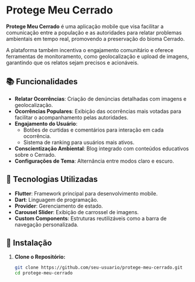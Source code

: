 # Protege Meu Cerrado

**Protege Meu Cerrado** é uma aplicação mobile que visa facilitar a comunicação entre a população e as autoridades para relatar problemas ambientais em tempo real, promovendo a preservação do bioma Cerrado. 

A plataforma também incentiva o engajamento comunitário e oferece ferramentas de monitoramento, como geolocalização e upload de imagens, garantindo que os relatos sejam precisos e acionáveis.

## 📚 Funcionalidades

- **Relatar Ocorrências**: Criação de denúncias detalhadas com imagens e geolocalização.
- **Ocorrências Populares**: Exibição das ocorrências mais votadas para facilitar o acompanhamento pelas autoridades.
- **Engajamento do Usuário**:
  - Botões de curtidas e comentários para interação em cada ocorrência.
  - Sistema de ranking para usuários mais ativos.
- **Conscientização Ambiental**: Blog integrado com conteúdos educativos sobre o Cerrado.
- **Configurações de Tema**: Alternância entre modos claro e escuro.

## 🎨 Tecnologias Utilizadas

- **Flutter**: Framework principal para desenvolvimento mobile.
- **Dart**: Linguagem de programação.
- **Provider**: Gerenciamento de estado.
- **Carousel Slider**: Exibição de carrossel de imagens.
- **Custom Components**: Estruturas reutilizáveis como a barra de navegação personalizada.

## 🚀 Instalação

1. **Clone o Repositório:**

   ```bash
   git clone https://github.com/seu-usuario/protege-meu-cerrado.git
   cd protege-meu-cerrado
